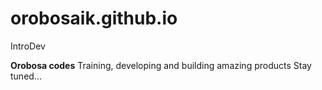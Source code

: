 # orobosaik.github.io
IntroDev

**Orobosa codes**
Training, developing and building amazing products
Stay tuned...
